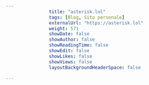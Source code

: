 ---
                title: "asterisk.lol"
                tags: [Blog, Sito personale]
                externalUrl: "https://asterisk.lol"
                weight: 571
                showDate: false
                showAuthor: false
                showReadingTime: false
                showEdit: false
                showLikes: false
                showViews: false
                layoutBackgroundHeaderSpace: false
                ---

